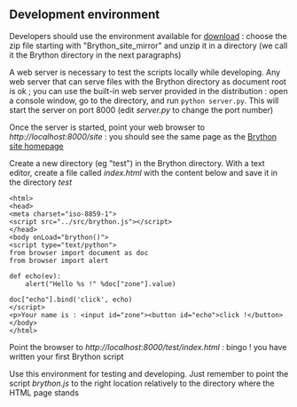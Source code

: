 Development environment
-----------------------

Developers should use the environment available for [download](https://bitbucket.org/olemis/brython/downloads) : choose the zip file starting with "Brython\_site\_mirror" and unzip it in a directory (we call it the Brython directory in the next paragraphs)

A web server is necessary to test the scripts locally while developing. Any web server that can serve files with the Brython directory as document root is ok ; you can use the built-in web server provided in the distribution : open a console window, go to the directory, and run `python server.py`. This will start the server on port 8000 (edit _server.py_ to change the port number)

Once the server is started, point your web browser to _http://localhost:8000/site_ : you should see the same page as the [Brython site homepage](http://www.brython.info)

Create a new directory (eg "test") in the Brython directory. With a text editor, create a file called _index.html_ with the content below and save it in the directory _test_

    <html>
    <head>
    <meta charset="iso-8859-1">
    <script src="../src/brython.js"></script>
    </head>
    <body onLoad="brython()">
    <script type="text/python">
    from browser import document as doc
    from browser import alert
    
    def echo(ev):
        alert("Hello %s !" %doc["zone"].value)
    
    doc["echo"].bind('click', echo)
    </script>
    <p>Your name is : <input id="zone"><button id="echo">click !</button>
    </body>
    </html>


Point the browser to _http://localhost:8000/test/index.html_ : bingo ! you have written your first Brython script

Use this environment for testing and developing. Just remember to point the script _brython.js_ to the right location relatively to the directory where the HTML page stands

